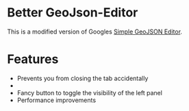 # Better GeoJson-Editor

This is a modified version of Googles [Simple GeoJSON Editor](https://google-developers.appspot.com/maps/documentation/utils/geojson/).

# Features

+ Prevents you from closing the tab accidentally
+
+ Fancy button to toggle the visibility of the left panel
+ Performance improvements
